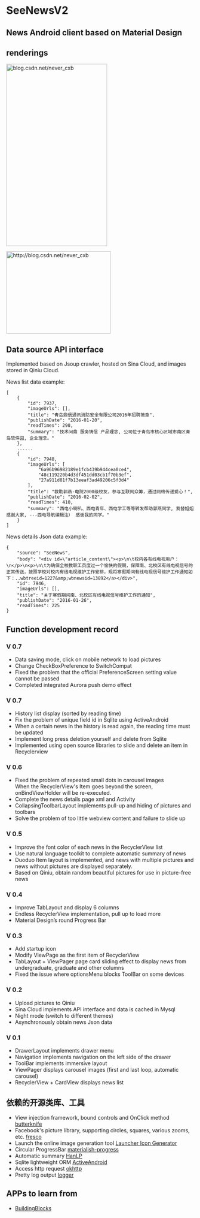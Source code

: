 # SeeNewsV2

## News Android client based on Material Design


## renderings
<img src="/screenshots/refresh_endless_list.gif" alt="blog.csdn.net/never_cxb" title="screenshot" width="270" height="486" /> <br>

<img src="http://img.blog.csdn.net/20160117162640833" width="280" height="220" alt="http://blog.csdn.net/never_cxb" title="">


## Data source API interface ##

Implemented based on Jsoup crawler, hosted on Sina Cloud, and images stored in Qiniu Cloud.

News list data example:

```
[
    {
        "id": 7937,
        "imageUrls": [],
        "title": "青岛鼎信通讯消防安全有限公司2016年招聘简章",
        "publishDate": "2016-01-20",
        "readTimes": 298,
        "summary": "技术问鼎 服务铸信 产品理念, 公司位于青岛市核心区域市南区青岛软件园, 企业理念。"
    },
	......
    {
        "id": 7948,
        "imageUrls": [
            "6a96b96982189e1fcb439b944cea0ce4",
            "48c119220b4d3df451dd03cb1f70b3ef",
            "27a911d81f7b13eeaf3ad49206c5f3d4"
        ],
        "title": "救助郭燕-电院2000级校友，参与互联网众筹，通过网络传递爱心！",
        "publishDate": "2016-02-02",
        "readTimes": 410,
        "summary": "西电小喇叭、西电青年、西电学工等等转发帮助郭燕同学, 我替姐姐感谢大家, ---西电导航编辑注） 感谢我的同学。"
    }
]
```


News details Json data example:

```
{
    "source": "SeeNews",
    "body": "<div id=\"article_content\"><p>\n\t校内各有线电视用户：\n</p>\n<p>\n\t为确保全校教职工员度过一个愉快的假期，保障南、北校区有线电视信号的正常传送，按照学校对校内有线电视维护工作安排，现将寒假期间有线电视信号维护工作通知如下：..wbtreeid=1227&amp;wbnewsid=13892</a></div>",
    "id": 7946,
    "imageUrls": [],
    "title": "关于寒假期间南、北校区有线电视信号维护工作的通知",
    "publishDate": "2016-01-26",
    "readTimes": 225
}
```


## Function development record
### V 0.7
- Data saving mode, click on mobile network to load pictures
- Change CheckBoxPreference to SwitchCompat
- Fixed the problem that the official PreferenceScreen setting value cannot be passed
- Completed integrated Aurora push demo effect


### V 0.7
- History list display (sorted by reading time)
- Fix the problem of unique field id in Sqlite using ActiveAndroid
- When a certain news in the history is read again, the reading time must be updated
- Implement long press deletion yourself and delete from Sqlite
- Implemented using open source libraries to slide and delete an item in Recyclerview

### V 0.6
- Fixed the problem of repeated small dots in carousel images<br>
   When the RecyclerView's Item goes beyond the screen, onBindViewHolder will be re-executed.
- Complete the news details page xml and Activity
- CollapsingToolbarLayout implements pull-up and hiding of pictures and toolbars
- Solve the problem of too little webview content and failure to slide up

### V 0.5
- Improve the font color of each news in the RecyclerView list
- Use natural language toolkit to complete automatic summary of news
- Duoduo Item layout is implemented, and news with multiple pictures and news without pictures are displayed separately.
- Based on Qiniu, obtain random beautiful pictures for use in picture-free news

### V 0.4
- Improve TabLayout and display 6 columns
- Endless RecyclerView implementation, pull up to load more
- Material Design’s round Progress Bar

### V 0.3
- Add startup icon
- Modify ViewPage as the first item of RecyclerView
- TabLayout + ViewPager page card sliding effect to display news from undergraduate, graduate and other columns
- Fixed the issue where optionsMenu blocks ToolBar on some devices

### V 0.2
- Upload pictures to Qiniu
- Sina Cloud implements API interface and data is cached in Mysql
- Night mode (switch to different themes)
- Asynchronously obtain news Json data

### V 0.1
- DrawerLayout implements drawer menu
- Navigation implements navigation on the left side of the drawer
- ToolBar implements immersive layout
- ViewPager displays carousel images (first and last loop, automatic carousel)
- RecyclerView + CardView displays news list


## 依赖的开源类库、工具

- View injection framework, bound controls and OnClick method [butterknife](https://github.com/JakeWharton/butterknife)
- Facebook's picture library, supporting circles, squares, various zooms, etc. [fresco](https://github.com/facebook/fresco)
- Launch the online image generation tool [Launcher Icon Generator](https://romannurik.github.io/AndroidAssetStudio/icons-launcher.html)
- Circular ProgressBar [materialish-progress](https://github.com/pnikosis/materialish-progress)
- Automatic summary [HanLP](https://github.com/hankcs/HanLP)
- Sqlite lightweight ORM [ActiveAndroid](https://github.com/pardom/ActiveAndroid)
- Access http request [okhttp](https://github.com/square/okhttp)
- Pretty log output [logger](https://github.com/orhanobut/logger)

## APPs to learn from

 - [BuildingBlocks](https://github.com/tangqi92/BuildingBlocks)
 
